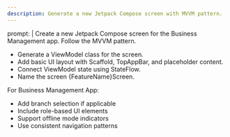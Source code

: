 ```yaml
---
description: Generate a new Jetpack Compose screen with MVVM pattern.
---
```


prompt: |
  Create a new Jetpack Compose screen for the Business Management app.
  Follow the MVVM pattern.
  - Generate a ViewModel class for the screen.
  - Add basic UI layout with Scaffold, TopAppBar, and placeholder content.
  - Connect ViewModel state using StateFlow.
  - Name the screen {FeatureName}Screen.

  For Business Management App:
  - Add branch selection if applicable
  - Include role-based UI elements
  - Support offline mode indicators
  - Use consistent navigation patterns